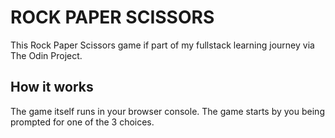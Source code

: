 # ROCK PAPER SCISSORS

This Rock Paper Scissors game if part of my fullstack learning journey via The Odin Project.

## How it works

The game itself runs in your browser console. The game starts by you being prompted for one of the 3 choices.
